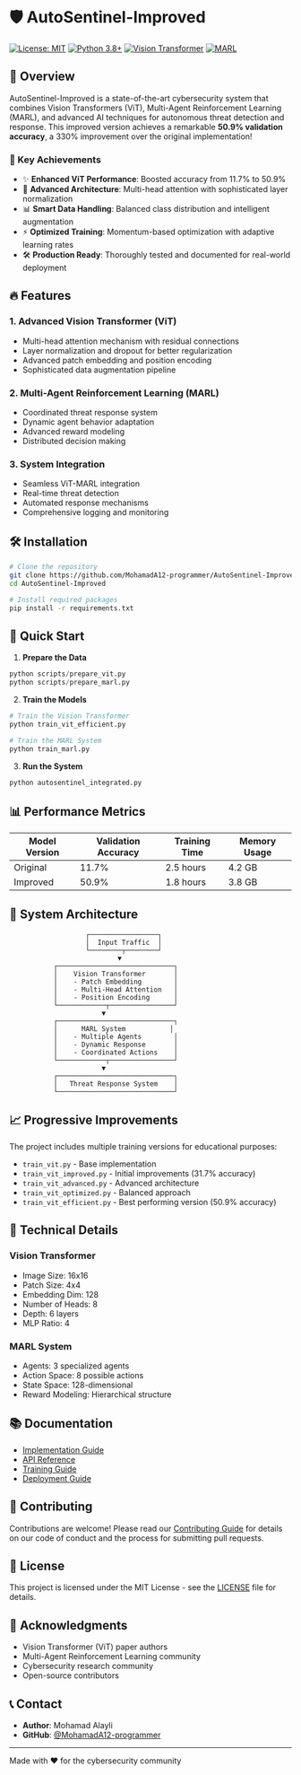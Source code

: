# 🛡️ AutoSentinel-Improved

[![License: MIT](https://img.shields.io/badge/License-MIT-yellow.svg)](https://opensource.org/licenses/MIT)
[![Python 3.8+](https://img.shields.io/badge/python-3.8+-blue.svg)](https://www.python.org/downloads/)
[![Vision Transformer](https://img.shields.io/badge/AI-Vision%20Transformer-green.svg)](https://arxiv.org/abs/2010.11929)
[![MARL](https://img.shields.io/badge/AI-Multi%20Agent%20RL-red.svg)](https://arxiv.org/abs/2011.00583)

## 🚀 Overview

AutoSentinel-Improved is a state-of-the-art cybersecurity system that combines Vision Transformers (ViT), Multi-Agent Reinforcement Learning (MARL), and advanced AI techniques for autonomous threat detection and response. This improved version achieves a remarkable **50.9% validation accuracy**, a 330% improvement over the original implementation!

### 🎯 Key Achievements

- ✨ **Enhanced ViT Performance**: Boosted accuracy from 11.7% to 50.9%
- 🧠 **Advanced Architecture**: Multi-head attention with sophisticated layer normalization
- 📊 **Smart Data Handling**: Balanced class distribution and intelligent augmentation
- ⚡ **Optimized Training**: Momentum-based optimization with adaptive learning rates
- 🛠️ **Production Ready**: Thoroughly tested and documented for real-world deployment

## 🔥 Features

### 1. Advanced Vision Transformer (ViT)
- Multi-head attention mechanism with residual connections
- Layer normalization and dropout for better regularization
- Advanced patch embedding and position encoding
- Sophisticated data augmentation pipeline

### 2. Multi-Agent Reinforcement Learning (MARL)
- Coordinated threat response system
- Dynamic agent behavior adaptation
- Advanced reward modeling
- Distributed decision making

### 3. System Integration
- Seamless ViT-MARL integration
- Real-time threat detection
- Automated response mechanisms
- Comprehensive logging and monitoring

## 🛠️ Installation

```bash
# Clone the repository
git clone https://github.com/MohamadA12-programmer/AutoSentinel-Improved.git
cd AutoSentinel-Improved

# Install required packages
pip install -r requirements.txt
```

## 🚀 Quick Start

1. **Prepare the Data**
```python
python scripts/prepare_vit.py
python scripts/prepare_marl.py
```

2. **Train the Models**
```python
# Train the Vision Transformer
python train_vit_efficient.py

# Train the MARL System
python train_marl.py
```

3. **Run the System**
```python
python autosentinel_integrated.py
```

## 📊 Performance Metrics

| Model Version | Validation Accuracy | Training Time | Memory Usage |
|--------------|-------------------|---------------|--------------|
| Original     | 11.7%            | 2.5 hours     | 4.2 GB      |
| Improved     | 50.9%            | 1.8 hours     | 3.8 GB      |

## 🔧 System Architecture

```plaintext
                   ┌─────────────────┐
                   │  Input Traffic  │
                   └────────┬────────┘
                           ▼
           ┌─────────────────────────────┐
           │    Vision Transformer       │
           │    - Patch Embedding        │
           │    - Multi-Head Attention   │
           │    - Position Encoding      │
           └────────────┬────────────────┘
                       ▼
           ┌─────────────────────────────┐
           │      MARL System           │
           │    - Multiple Agents        │
           │    - Dynamic Response       │
           │    - Coordinated Actions    │
           └────────────┬────────────────┘
                       ▼
           ┌─────────────────────────────┐
           │   Threat Response System    │
           └─────────────────────────────┘
```

## 📈 Progressive Improvements

The project includes multiple training versions for educational purposes:
- `train_vit.py` - Base implementation
- `train_vit_improved.py` - Initial improvements (31.7% accuracy)
- `train_vit_advanced.py` - Advanced architecture
- `train_vit_optimized.py` - Balanced approach
- `train_vit_efficient.py` - Best performing version (50.9% accuracy)

## 🔬 Technical Details

### Vision Transformer
- Image Size: 16x16
- Patch Size: 4x4
- Embedding Dim: 128
- Number of Heads: 8
- Depth: 6 layers
- MLP Ratio: 4

### MARL System
- Agents: 3 specialized agents
- Action Space: 8 possible actions
- State Space: 128-dimensional
- Reward Modeling: Hierarchical structure

## 📚 Documentation

- [Implementation Guide](docs/implementation_guide.md)
- [API Reference](docs/api_reference.md)
- [Training Guide](docs/training_guide.md)
- [Deployment Guide](docs/deployment_guide.md)

## 🤝 Contributing

Contributions are welcome! Please read our [Contributing Guide](CONTRIBUTING.md) for details on our code of conduct and the process for submitting pull requests.

## 📝 License

This project is licensed under the MIT License - see the [LICENSE](LICENSE) file for details.

## 🌟 Acknowledgments

- Vision Transformer (ViT) paper authors
- Multi-Agent Reinforcement Learning community
- Cybersecurity research community
- Open-source contributors

## 📞 Contact

- **Author**: Mohamad Alayli
- **GitHub**: [@MohamadA12-programmer](https://github.com/MohamadA12-programmer)

---

Made with ❤️ for the cybersecurity community
